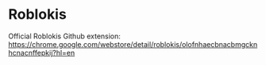 # Roblokis
Official Roblokis Github
extension: https://chrome.google.com/webstore/detail/roblokis/olofnhaecbnacbmgcknhcnacnffepkij?hl=en
